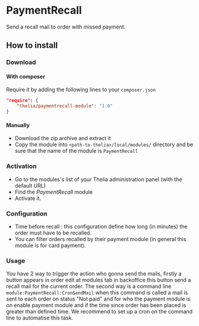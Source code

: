PaymentRecall
===============
 
Send a recall mail to order with missed payment.

How to install
--------------

### Download

#### With composer

Require it by adding the following lines to your `composer.json`

```json
"require": {
    "thelia/paymentrecall-module": "1.0"
}
```

#### Manually

-   Download the zip archive and extract it
-   Copy the module into `<path-to-thelia>/local/modules/` directory and be sure that the name of the module is `PaymentRecall`

### Activation

-   Go to the modules's list of your Thelia administration panel (with the default URL)
-   Find the *PaymentRecall* module
-   Activate it.

### Configuration

-   Time before recall : this configuration define how long (in minutes) the order must have to be recalled.
-   You can filter orders recalled by their payment module (in general this module is for card payment).

### Usage
You have 2 way to trigger the action who gonna send the mails, firstly a button appears in order edit at modules tab in backoffice this button send a recall mail for the current order.
The second way is a command line ```module:PaymentRecall:CronSendMail``` when this command is called a mail is sent to each order on status "Not paid" and for who the payment module is on enable payment module
and if the time since order has been placed is greater than defined time. We recommend to set up a cron on the command line to automatise this task.




